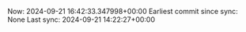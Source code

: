 Now: 2024-09-21 16:42:33.347998+00:00 Earliest commit since sync: None Last sync: 2024-09-21 14:22:27+00:00
